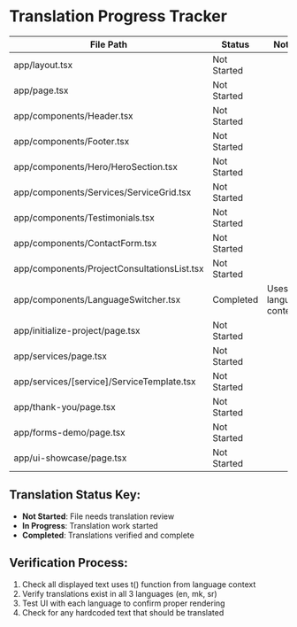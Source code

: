 # Translation Progress Tracker

| File Path | Status | Notes |
|-----------|--------|-------|
| app/layout.tsx | Not Started | |
| app/page.tsx | Not Started | |
| app/components/Header.tsx | Not Started | |
| app/components/Footer.tsx | Not Started | |
| app/components/Hero/HeroSection.tsx | Not Started | |
| app/components/Services/ServiceGrid.tsx | Not Started | |
| app/components/Testimonials.tsx | Not Started | |
| app/components/ContactForm.tsx | Not Started | |
| app/components/ProjectConsultationsList.tsx | Not Started | |
| app/components/LanguageSwitcher.tsx | Completed | Uses language context |
| app/initialize-project/page.tsx | Not Started | |
| app/services/page.tsx | Not Started | |
| app/services/[service]/ServiceTemplate.tsx | Not Started | |
| app/thank-you/page.tsx | Not Started | |
| app/forms-demo/page.tsx | Not Started | |
| app/ui-showcase/page.tsx | Not Started | |

## Translation Status Key:
- **Not Started**: File needs translation review
- **In Progress**: Translation work started
- **Completed**: Translations verified and complete

## Verification Process:
1. Check all displayed text uses t() function from language context
2. Verify translations exist in all 3 languages (en, mk, sr)
3. Test UI with each language to confirm proper rendering
4. Check for any hardcoded text that should be translated
